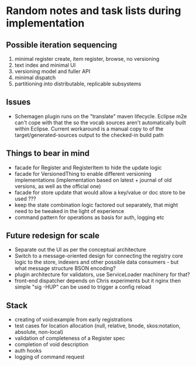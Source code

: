 # Random notes and task lists during implementation

## Possible iteration sequencing

   1. minimal register create, item register, browse, no versioning
   1. text index and minimal UI
   1. versioning model and fuller API
   1. minimal dispatch
   1. partitioning into distributable, replicable subsystems

## Issues

   * Schemagen plugin runs on the "translate" maven lifecycle. Eclipse m2e can't cope with that the so the vocab sources aren't automatically built within Eclipse. Current workaround is a manual copy to of the target/generated-sources output to the checked-in build path

## Things to bear in mind

   * facade for Register and RegisterItem to hide the update logic
   * facade for VersionedThing to enable different versioning implementations (implementation based on latest + journal of old versions, as well as the official one)
   * facade for store update that would allow a key/value or doc store to be used ???
   * keep the state combination logic factored out separately, that might need to be tweaked in the light of experience
   * command pattern for operations as basis for auth, logging etc


## Future redesign for scale

   * Separate out the UI as per the conceptual architecture
   * Switch to a message-oriented design for connecting the registry core logic to the store, indexers and other possible data consumers - but what message structure BSON encoding?
   * plugin architecture for validators, use ServiceLoader machinery for that?
   * front-end dispatcher depends on Chris experiments but it nginx then simple "sig -HUP" can be used to trigger a config reload

## Stack

   * creating of void:example from early registrations
   * test cases for location allocation (null, relative, bnode, skos:notation, absolute, non-local)
   * validation of completeness of a Register spec
   * completion of void description
   * auth hooks
   * logging of command request

